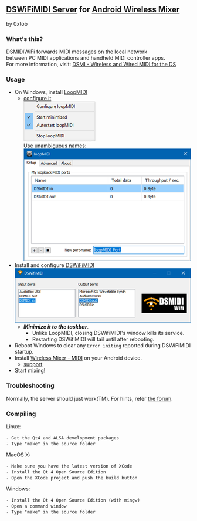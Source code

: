 ## [DSWiFiMIDI Server](https://trajkovski.net/dsmidiwifi-v1.01.zip) for [Android Wireless Mixer  ](https://play.google.com/store/apps/details?id=com.bti.wirelessMixer)  
by 0xtob

### What's this?

  DSMIDIWiFi forwards MIDI messages on the local network  
  between PC MIDI applications and handheld MIDI controller apps.  
  For more information, visit:
[DSMI - Wireless and Wired MIDI for the DS](https://forum.gbadev.org/viewtopic.php?t=11811)


### Usage

  - On Windows, install [LoopMIDI](https://www.tobias-erichsen.de/software/loopmidi.html)
    - [configure it](http://www.midicontrol.net/server)  
      ![configure](loopMIDIcfg.png)  
      Use unambiguous names:  
      ![name ports](loopMIDI.png)  
  - Install and configure [DSWiFiMIDI](https://trajkovski.net/dsmidiwifi-v1.01.zip)  
    ![Input and Output port](DSWifiMIDI.png)  
    - <i><b>Minimize it to the taskbar</b></i>.
      - Unlike LoopMIDI, closing DSWifiMIDI's window kills its service.
      - Restarting DSWifiMIDI will fail until after rebooting.
  - Reboot Windows to clear any `Error initing` reported during DSWiFiMIDI startup.
  - Install [Wireless Mixer - MIDI](http://play.google.com/store/apps/details?id=com.bti.wirelessMixer) on your Android device.  
    - [support](https://trajkovski.net/support.html)  
  - Start mixing!


### Troubleshooting

  Normally, the server should just work(TM).
  For hints, refer [the forum](https://forum.gbadev.org/viewtopic.php?t=11811).


### Compiling

  Linux:

    - Get the Qt4 and ALSA development packages
    - Type "make" in the source folder


  MacOS X:

    - Make sure you have the latest version of XCode
    - Install the Qt 4 Open Source Edition
    - Open the XCode project and push the build button


  Windows:

    - Install the Qt 4 Open Source Edition (with mingw)
    - Open a command window
    - Type "make" in the source folder


